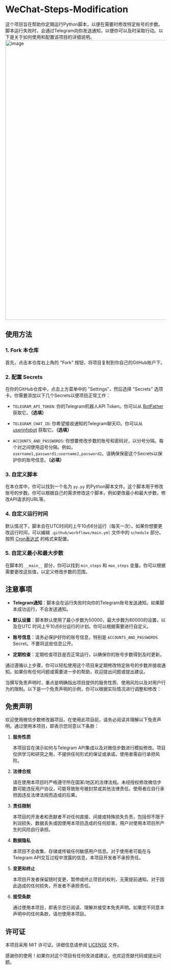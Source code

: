 # WeChat-Steps-Modification

这个项目旨在帮助你定期运行Python脚本，以便在需要时修改特定账号的步数。脚本运行失败时，会通过Telegram向你发送通知，以便你可以及时采取行动。以下是关于如何使用和配置该项目的详细说明。
<img width="876" alt="image" src="https://github.com/ymyuuu/WeChat-Steps-Modification/assets/135582157/7325fabb-f20d-4835-8e71-5ce0fc3d22d3">


## 使用方法

### 1. Fork 本仓库

首先，点击本仓库右上角的 "Fork" 按钮，将项目复制到你自己的GitHub账户下。

### 2. 配置 Secrets

在你的GitHub仓库中，点击上方菜单中的 "Settings"，然后选择 "Secrets" 选项卡。你需要添加以下几个Secrets以便项目正常工作：

- `TELEGRAM_API_TOKEN`: 你的Telegram机器人API Token。你可以从 [BotFather](https://core.telegram.org/bots#botfather) 获取它。**（选填）**

- `TELEGRAM_CHAT_ID`: 你希望接收通知的Telegram聊天ID。你可以从 [userinfobot](https://core.telegram.org/bots#usernames-and-telegram-ids) 获取它。**（选填）**

- `ACCOUNTS_AND_PASSWORDS`: 你想要修改步数的账号和密码对，以分号分隔。每个对之间使用逗号分隔。例如，`username1,password1;username2,password2`。请确保保密这个Secrets以保护你的账号信息。**（必填）**

### 3. 自定义脚本

在本仓库中，你可以找到一个名为 `py.py` 的Python脚本文件。这个脚本用于修改账号的步数。你可以根据自己的需求修改这个脚本，例如更改最小和最大步数，修改API请求的URL等。

### 4. 自定义运行时间

默认情况下，脚本会在UTC时间的上午10点6分运行（每天一次）。如果你想要更改运行时间，可以编辑 `.github/workflows/main.yml` 文件中的 `schedule` 部分。按照 [Cron表达式](https://docs.github.com/en/actions/learn-github-actions/workflow-syntax-for-github-actions#onschedule) 的格式来配置。

### 5. 自定义最小和最大步数

在脚本的 `__main__` 部分，你可以找到 `min_steps` 和 `max_steps` 变量。你可以根据需要更改这些值，以定义修改步数的范围。


## 注意事项

- **Telegram通知**：脚本会在运行失败时向你的Telegram账号发送通知。如果脚本成功运行，不会发送通知。

- **默认设置**：脚本默认使用了最小步数为50000，最大步数为80000的设置，以及在UTC 时间上午10点6分运行的计划。你可以根据需要进行自定义。

- **账号信息**：请务必保护好你的账号信息，特别是 `ACCOUNTS_AND_PASSWORDS` Secret。不要将这些信息公开。

- **定期检查**：定期检查项目是否正常运行，以确保你的账号步数得到及时更新。

通过遵循以上步骤，你可以轻松使用这个项目来定期修改特定账号的步数并接收通知。如果你有任何问题或需要进一步的帮助，欢迎提出问题或提出建议。

当撰写免责声明时，重点是明确指出项目提供的服务性质、使用风险以及对用户行为的限制。以下是一个免责声明的示例，你可以根据实际情况进行调整和修改：


## 免责声明

欢迎使用微信步数修改器项目。在使用此项目前，请务必阅读并理解以下免责声明。通过使用本项目，即表示您同意以下条款：

1. **服务性质**

   本项目旨在演示如何与Telegram API集成以及对微信步数进行模拟修改。项目仅供学习和研究之用，不提供任何形式的保证或承诺。使用者需自行承担风险。

2. **法律合规**

   请在使用本项目时严格遵守所在国家/地区的法律法规。未经授权修改微信步数可能违反用户协议，可能导致账号被封禁或其他法律责任。使用者应自行承担因违反法律法规而造成的后果。

3. **责任限制**

   本项目的开发者和贡献者不对任何直接、间接或特殊损失负责，包括但不限于利润损失、数据丢失或因使用本项目造成的任何损害。用户对使用本项目所产生的风险自行承担。

4. **数据隐私**

   本项目不会收集、存储或传输任何敏感用户信息。对于使用者可能在与Telegram API交互过程中泄露的信息，本项目开发者不承担责任。

5. **变更和终止**

   本项目开发者保留随时变更、暂停或终止项目的权利，无需提前通知。对于因此造成的任何损失，开发者不承担责任。

6. **接受条款**

   通过使用本项目，即表示您已阅读、理解并接受本免责声明。如果您不同意本声明中的任何条款，请勿使用本项目。


## 许可证

本项目采用 MIT 许可证。详细信息请参阅 [LICENSE](LICENSE) 文件。

感谢你的使用！如果你对这个项目有任何改进或建议，也欢迎贡献代码或提出问题。
